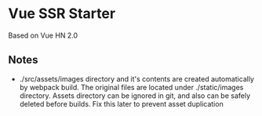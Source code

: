 # Vue SSR Starter

Based on Vue HN 2.0

## Notes

- ./src/assets/images directory and it's contents are created automatically by webpack build. 
The original files are located under ./static/images directory. Assets directory can be ignored in git, and also can be safely deleted before builds.
Fix this later to prevent asset duplication